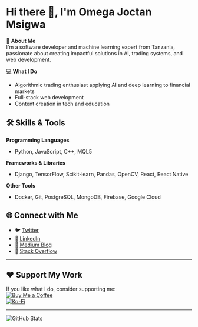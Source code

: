 # Hi there 👋, I'm Omega Joctan Msigwa

🎯 **About Me**  
I'm a software developer and machine learning expert from Tanzania, passionate about creating impactful solutions in AI, trading systems, and web development.

💻 **What I Do**  
- Algorithmic trading enthusiast applying AI and deep learning to financial markets  
- Full-stack web development  
- Content creation in tech and education  


## 🛠️ Skills & Tools  
**Programming Languages**  
- Python, JavaScript, C++, MQL5  

**Frameworks & Libraries**  
- Django, TensorFlow, Scikit-learn, Pandas, OpenCV, React, React Native 

**Other Tools**  
- Docker, Git, PostgreSQL, MongoDB, Firebase, Google Cloud  


## 🌐 Connect with Me  
- 🐦 [Twitter](https://twitter.com/omega_joctan)  
- 💼 [LinkedIn](https://linkedin.com/in/omega-joctan-34a671206)  
- 📝 [Medium Blog](https://medium.com/@omegajoctan)  
- 💬 [Stack Overflow](https://stackoverflow.com/users/13885011)  

---

## ❤️ Support My Work  
If you like what I do, consider supporting me:  
[![Buy Me a Coffee](https://cdn.buymeacoffee.com/buttons/v2/default-yellow.png)](https://www.buymeacoffee.com/omegajoctan)  
[![Ko-Fi](https://cdn.ko-fi.com/cdn/kofi3.png?v=3)](https://ko-fi.com/omegajoctan)  

---

![GitHub Stats](https://github-readme-stats.vercel.app/api?username=megajoctan&show_icons=true&theme=radical)  
